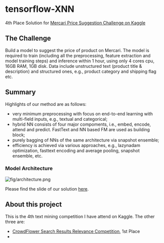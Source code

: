 # tensorflow-XNN

4th Place Solution for [Mercari Price Suggestion Challenge on Kaggle](https://www.kaggle.com/c/mercari-price-suggestion-challenge)

## The Challenge
Build a model to suggest the price of product on Mercari. The model is required to train (including all the preprocessing, feature extraction and model training steps) and inference within 1 hour, using only 4 cores cpu, 16GB RAM, 1GB disk. Data include unstructured text (product title & description) and structured ones, e.g., product category and shipping flag etc.

## Summary
Highlights of our method are as follows:

* very minimum preprocessing with focus on end-to-end learning with multi-field inputs, e.g., textual and categorical;
* hybrid NN consists of four major compoments, i.e., embed, encode, attend and predict. FastText and NN based FM are used as building block;
* purely bagging of NNs of the same architecture via snapshot ensemble;
* efficiency is achieved via various approaches, e.g., lazynadam optimization, fasttext encoding and average pooling, snapshot ensemble, etc.

### Model Architecture
![fig/architecture.png](fig/architecture.png)

Please find the slide of our solution [here](./doc/Mercari_Price_Suggesion_Competition_ChenglongChen_4th_Place.pdf).

## About this project
This is the 4th text mining competition I have attend on Kaggle. The other three are:

* [CrowdFlower Search Results Relevance Competition](https://www.kaggle.com/c/crowdflower-search-relevance), 1st Place
*